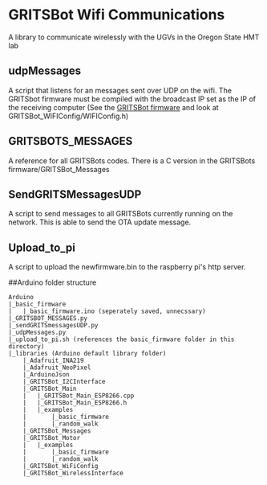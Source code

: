 # GRITSBot Wifi Communications

A library to communicate wirelessly with the UGVs in the Oregon State HMT lab

## udpMessages

A script that listens for an messages sent over UDP on the wifi. The GRITSbot firmware must be compiled with the broadcast IP set as the IP of the receiving computer (See the [GRITSBot firmware](https://github.com/snyderth/GRITSBots_firmware) and look at GRITSBot_WIFIConfig/WIFIConfig.h)

## GRITSBOTS_MESSAGES

A reference for all GRITSBots codes. There is a C version in the GRITSBots firmware/GRITSBot_Messages

## SendGRITSMessagesUDP

A script to send messages to all GRITSBots currently running on the network. This is able to send the OTA update message.

## Upload_to_pi

A script to upload the newfirmware.bin to the raspberry pi's http server. 

##Arduino folder structure

```
Arduino
|_basic_firmware
|	|_basic_firmware.ino (seperately saved, unnecssary)
|_GRITSBOT_MESSAGES.py
|_sendGRITSmessagesUDP.py
|_udpMessages.py
|_upload_to_pi.sh (references the basic_firmware folder in this directory)
|_libraries (Arduino default library folder)
	|_Adafruit_INA219
	|_Adafruit_NeoPixel
	|_ArduinoJson
	|_GRITSBot_I2CInterface
	|_GRITSBot_Main
	|	|_GRITSBot_Main_ESP8266.cpp
	|	|_GRITSBot_Main_ESP8266.h
	|	|_examples
	|		|_basic_firmware
	|		|_random_walk
	|_GRITSBot_Messages
	|_GRITSBot_Motor
	|	|_examples
	|		|_basic_firmware
	|		|_random_walk
	|_GRITSBot_WiFiConfig
	|_GRITSBot_WirelessInterface
```
